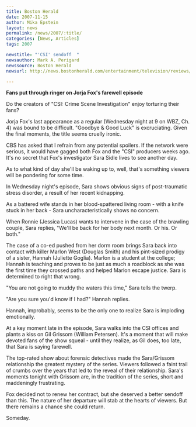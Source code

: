 ```yaml
---
title: Boston Herald 
date: 2007-11-15
author: Mika Epstein
layout: news
permalink: /news/2007/:title/
categories: [News, Articles]
tags: 2007

newstitle: "'CSI' sendoff  "
newsauthor: Mark A. Perigard  
newssource: Boston Herald  
newsurl: http://news.bostonherald.com/entertainment/television/reviews/view.bg?articleid=1044674

---
```


**Fans put through ringer on Jorja Fox's farewell episode**

Do the creators of "CSI: Crime Scene Investigation" enjoy torturing their fans?

Jorja Fox's last appearance as a regular (Wednesday night at 9 on WBZ, Ch. 4) was bound to be difficult. "Goodbye & Good Luck" is excruciating. Given the final moments, the title seems cruelly ironic.

CBS has asked that I refrain from any potential spoilers. If the network were serious, it would have gagged both Fox and the "CSI" producers weeks ago. It's no secret that Fox's investigator Sara Sidle lives to see another day.

As to what kind of day she'll be waking up to, well, that's something viewers will be pondering for some time.

In Wednesday night's episode, Sara shows obvious signs of post-traumatic stress disorder, a result of her recent kidnapping.

As a battered wife stands in her blood-spattered living room - with a knife stuck in her back - Sara uncharacteristically shows no concern.

When Ronnie (Jessica Lucas) wants to intervene in the case of the brawling couple, Sara replies, "We'll be back for her body next month. Or his. Or both."

The case of a co-ed pushed from her dorm room brings Sara back into contact with killer Marlon West (Douglas Smith) and his pint-sized prodigy of a sister, Hannah (Juliette Goglia). Marlon is a student at the college; Hannah is teaching and proves to be just as much a roadblock as she was the first time they crossed paths and helped Marlon escape justice. Sara is determined to right that wrong.

"You are not going to muddy the waters this time," Sara tells the twerp.

"Are you sure you'd know if I had?" Hannah replies.

Hannah, improbably, seems to be the only one to realize Sara is imploding emotionally.

At a key moment late in the episode, Sara walks into the CSI offices and plants a kiss on Gil Grissom (William Petersen). It's a moment that will make devoted fans of the show squeal - until they realize, as Gil does, too late, that Sara is saying farewell.

The top-rated show about forensic detectives made the Sara/Grissom relationship the greatest mystery of the series. Viewers followed a faint trail of crumbs over the years that led to the reveal of their relationship. Sara's moments tonight with Grissom are, in the tradition of the series, short and maddeningly frustrating.

Fox decided not to renew her contract, but she deserved a better sendoff than this. The nature of her departure will stab at the hearts of viewers. But there remains a chance she could return.

Someday.  
